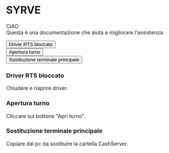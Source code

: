 # SYRVE

CIAO </br>
Questa è una documentazione che aiuta a migliorare l'assistenza </br>



<div class="tab">
  <button class="tablinks" onclick="openCity(event, 'Driver RTS bloccato')">Driver RTS bloccato</button> </br>
  <button class="tablinks" onclick="openCity(event, 'Apertura turno')">Apertura turno</button> </br>
  <button class="tablinks" onclick="openCity(event, 'Sostituzione terminale principale')">Sostituzione terminale principale</button> </br>
</div>

<div id="Driver RTS bloccato" class="tabcontent">
  <h3>Driver RTS bloccato</h3>
  <p>Chiudere e riaprire driver.</p>
</div>

<div id="Apertura turno" class="tabcontent">
  <h3>Apertura turno</h3>
  <p>Cliccare sul bottone "Apri turno".</p>
</div>

<div id="Sostituzione terminale principale" class="tabcontent">
  <h3>Sostituzione terminale principale</h3>
  <p>Copiare dal pc da sostituire la cartella CashServer.</p>
</div>

  